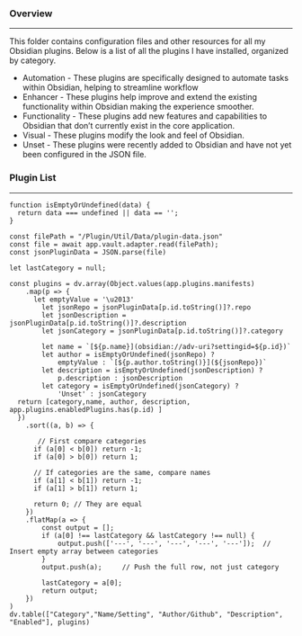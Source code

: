 ### Overview
---
This folder contains configuration files and other resources for all my Obsidian plugins. Below is a list of all the plugins I have installed, organized by category.
- Automation - These plugins are specifically designed to automate tasks within Obsidian, helping to streamline workflow
- Enhancer - These plugins help improve and extend the existing functionality within Obsidian making the experience smoother.
- Functionality - These plugins add new features and capabilities to Obsidian that don’t currently exist in the core application.
- Visual - These plugins modify the look and feel of Obsidian.
- Unset - These plugins were recently added to Obsidian and have not yet been configured in the JSON file.
### Plugin List
---
```dataviewjs
function isEmptyOrUndefined(data) {
  return data === undefined || data == '';
}

const filePath = "/Plugin/Util/Data/plugin-data.json"
const file = await app.vault.adapter.read(filePath);
const jsonPluginData = JSON.parse(file)

let lastCategory = null;

const plugins = dv.array(Object.values(app.plugins.manifests)
	.map(p => {
	  let emptyValue = '\u2013'
		let jsonRepo = jsonPluginData[p.id.toString()]?.repo
		let jsonDescription = jsonPluginData[p.id.toString()]?.description
		let jsonCategory = jsonPluginData[p.id.toString()]?.category
		
		let name = `[${p.name}](obsidian://adv-uri?settingid=${p.id})`
		let author = isEmptyOrUndefined(jsonRepo) ?
			emptyValue : `[${p.author.toString()}](${jsonRepo})`
		let description = isEmptyOrUndefined(jsonDescription) ? 
			p.description : jsonDescription
		let category = isEmptyOrUndefined(jsonCategory) ? 
			'Unset' : jsonCategory
  return [category,name, author, description, app.plugins.enabledPlugins.has(p.id) ]
  })
	.sort((a, b) => {
		
	   // First compare categories
	  if (a[0] < b[0]) return -1;
	  if (a[0] > b[0]) return 1;
	
	  // If categories are the same, compare names
	  if (a[1] < b[1]) return -1;
	  if (a[1] > b[1]) return 1;
	
	  return 0; // They are equal
	})
	.flatMap(a => {
		const output = [];
		if (a[0] !== lastCategory && lastCategory !== null) {
			output.push(['---', '---', '---', '---', '---']);  // Insert empty array between categories
		}
		output.push(a);     // Push the full row, not just category

		lastCategory = a[0];
		return output;
	})
)
dv.table(["Category","Name/Setting", "Author/Github", "Description", "Enabled"], plugins)
```